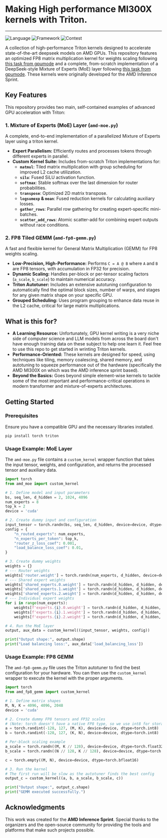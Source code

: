 # Making High performance MI300X kernels with Triton.

---

![Language](https://img.shields.io/badge/Language-Python-blue.svg)
![Framework](https://img.shields.io/badge/Framework-Triton%20%7C%20PyTorch-orange.svg)
![Contest](https://img.shields.io/badge/Origin-AMD%20Inference%20Sprint-red.svg)

A collection of high-performance Triton kernels designed to accelerate state-of-the-art deepseek models on AMD GPUs. This repository features an optimized FP8 matrix multiplication kernel for weights scaling following [this task from gpumode](https://www.gpumode.com/leaderboard/399) and a complete, from-scratch implementation of a DeepSeek-style Mixture of Experts (MoE) layer following [this task from gpumode](https://www.gpumode.com/leaderboard/430). These kernels were originally developed for the AMD Inference Sprint.

## Key Features

This repository provides two main, self-contained examples of advanced GPU acceleration with Triton:

### 1. Mixture of Experts (MoE) Layer (`amd-moe.py`)

A complete, end-to-end implementation of a parallelized Mixture of Experts layer using a triton kernel.

- **Expert Parallelism:** Efficiently routes and processes tokens through different experts in parallel.
- **Custom Kernel Suite:** Includes from-scratch Triton implementations for:
  - **`matmul`**: Tiled matrix multiplication with group scheduling for improved L2 cache utilization.
  - **`silu`**: Fused SiLU activation function.
  - **`softmax`**: Stable softmax over the last dimension for router probabilities.
  - **`transpose`**: Optimized 2D matrix transpose.
  - **`logsumexp` & `mean`**: Fused reduction kernels for calculating auxiliary losses.
  - **`gather_rows`**: Parallel row gathering for creating expert-specific mini-batches.
  - **`scatter_add_rows`**: Atomic scatter-add for combining expert outputs without race conditions.

### 2. FP8 Tiled GEMM (`amd-fp8-gemm.py`)

A fast and flexible kernel for General Matrix Multiplication (GEMM) for FP8 weights scaling.

- **Low-Precision, High-Performance:** Performs `C = A @ B` where `A` and `B` are FP8 tensors, with accumulation in FP32 for precision.
- **Dynamic Scaling:** Handles per-block or per-tensor scaling factors (`a_scale`, `b_scale`) to maintain numerical accuracy.
- **Triton Autotuner:** Includes an extensive autotuning configuration to automatically find the optimal block sizes, number of warps, and stages for any given matrix shape on your specific GPU.
- **Grouped Scheduling:** Uses program grouping to enhance data reuse in the L2 cache, critical for large matrix multiplications.

## What is this for?

- **A Learning Resource:** Unfortunately, GPU kernel writing is a very niche side of computer science and LLM models from across the board don't have enough training data on these subject to help one learn it. Feel free to use this repo to get started in wrinting Triton kernels.
- **Performance-Oriented:** These kernels are designed for speed, using techniques like tiling, memory coalescing, shared memory, and autotuning to squeeze performance out of the hardware (specifically the AMD MI300X on which was the AMD inference sprint based).
- **Beyond the Basics:** Goes beyond simple element-wise kernels to tackle some of the most important and performance-critical operations in modern transformer and mixture-of-experts architectures.

## Getting Started

### Prerequisites

Ensure you have a compatible GPU and the necessary libraries installed.

```bash
pip install torch triton
```

### Usage Example: MoE Layer

The `amd-moe.py` file contains a `custom_kernel` wrapper function that takes the input tensor, weights, and configuration, and returns the processed tensor and auxiliary data.

```python
import torch
from amd_moe import custom_kernel

# 1. Define model and input parameters
bs, seq_len, d_hidden = 2, 1024, 4096
num_experts = 8
top_k = 2
device = 'cuda'

# 2. Create dummy input and configuration
input_tensor = torch.randn(bs, seq_len, d_hidden, device=device, dtype=torch.bfloat16)
config = {
    "n_routed_experts": num_experts,
    "n_experts_per_token": top_k,
    "router_z_loss_coef": 0.001,
    "load_balance_loss_coef": 0.01,
}

# 3. Create dummy weights
weights = {}
# --- Router weights
weights['router.weight'] = torch.randn(num_experts, d_hidden, device=device, dtype=torch.bfloat16)
# --- Shared expert weights
weights['shared_experts.0.weight'] = torch.randn(d_hidden, d_hidden, device=device, dtype=torch.bfloat16)
weights['shared_experts.1.weight'] = torch.randn(d_hidden, d_hidden, device=device, dtype=torch.bfloat16)
weights['shared_experts.2.weight'] = torch.randn(d_hidden, d_hidden, device=device, dtype=torch.bfloat16)
# --- Individual expert weights
for i in range(num_experts):
    weights[f'experts.{i}.0.weight'] = torch.randn(d_hidden, d_hidden, device=device, dtype=torch.bfloat16)
    weights[f'experts.{i}.1.weight'] = torch.randn(d_hidden, d_hidden, device=device, dtype=torch.bfloat16)
    weights[f'experts.{i}.2.weight'] = torch.randn(d_hidden, d_hidden, device=device, dtype=torch.bfloat16)

# 4. Run the MoE layer
output, aux_data = custom_kernel((input_tensor, weights, config))

print("Output shape:", output.shape)
print("Load balancing loss:", aux_data['load_balancing_loss'])
```

### Usage Example: FP8 GEMM

The `amd-fp8-gemm.py` file uses the Triton autotuner to find the best configuration for your hardware.
You can then use the `custom_kernel` wrapper to execute the kernel with the proper arguments.

```python
import torch
from amd_fp8_gemm import custom_kernel

# 1. Define matrix shapes
M, N, K = 4096, 4096, 2048
device = 'cuda'

# 2. Create dummy FP8 tensors and FP32 scales
# (Note: torch doesn't have a native FP8 type, so we use int8 for storage)
a = torch.randint(-128, 127, (M, K), device=device, dtype=torch.int8)
b = torch.randint(-128, 127, (K, N), device=device, dtype=torch.int8)

# Per-block scaling example
a_scale = torch.randn((M, K // 128), device=device, dtype=torch.float32)
b_scale = torch.randn((N // 128, K // 128), device=device, dtype=torch.float32)

c = torch.empty((M, N), device=device, dtype=torch.bfloat16)

# 3. Run the kernel
# The first run will be slow as the autotuner finds the best config
output_c = custom_kernel((a, b, a_scale, b_scale, c))

print("Output shape:", output_c.shape)
print("GEMM executed successfully.")
```

## Acknowledgments

This work was created for the **AMD Inference Sprint**. Special thanks to the organizers and the open-source community for providing the tools and platforms that make such projects possible.
